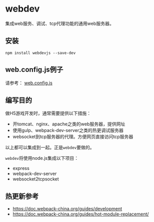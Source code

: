 # webdev

集成web服务、调试、tcp代理功能的通用web服务器。

## 安装

```dos
npm install webdevjs --save-dev
```

## web.config.js例子

请参考： [web.config.js](example/web.config.js)

## 编写目的

做H5游戏开发时，通常需要提供以下措施：

-   开tomcat、nginx、apache之类的web服务器，提供网址
-   使用gulp、webpack-dev-server之类的热更调试服务器
-   websocket到tcp服务器的代理。方便网页直接访问tcp服务器

以上都可以集成到一起。正是`webdev`要做的。

`webdev`将使用node.js集成以下项目：

-   express
-   webpack-dev-server
-   websocket2tcpsocket

## 热更新参考

-   <https://doc.webpack-china.org/guides/development>
-   <https://doc.webpack-china.org/guides/hot-module-replacement/>
